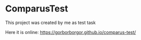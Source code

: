 # ComparusTest

This project was created by me as test task

Here it is online:
https://gorborborgor.github.io/comparus-test/

